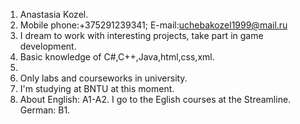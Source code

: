 1. Anastasia Kozel.
1. Mobile phone:+375291239341; E-mail:uchebakozel1999@mail.ru
1. I dream to work with interesting projects, take part in game development. 
1. Basic knowledge of C#,C++,Java,html,css,xml.
1. 
1. Only labs and courseworks in university.
1. I'm studying at BNTU at this moment.
1. About English: A1-A2. I go to the Eglish courses at the Streamline. German: B1.
